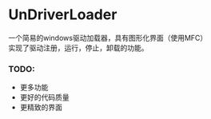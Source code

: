 # UnDriverLoader
一个简易的windows驱动加载器，具有图形化界面（使用MFC）</br>
实现了驱动注册，运行，停止，卸载的功能。
### TODO:
- 更多功能
- 更好的代码质量
- 更精致的界面